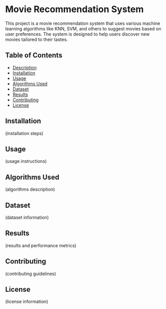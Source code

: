 # Movie Recommendation System

This project is a movie recommendation system that uses various machine learning algorithms like KNN, SVM, and others to suggest movies based on user preferences. The system is designed to help users discover new movies tailored to their tastes.

## Table of Contents
- [Description](#description)
- [Installation](#installation)
- [Usage](#usage)
- [Algorithms Used](#algorithms-used)
- [Dataset](#dataset)
- [Results](#results)
- [Contributing](#contributing)
- [License](#license)

## Installation
(installation steps)

## Usage
(usage instructions)

## Algorithms Used
(algorithms description)

## Dataset
(dataset information)

## Results
(results and performance metrics)

## Contributing
(contributing guidelines)

## License
(license information)

